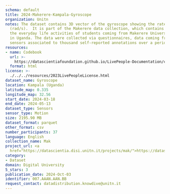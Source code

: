 ```yaml
---
schema: default
title: 2024-Makerere-Kampala-Gyroscope
organization: Unitn
notes: The dataset contains 3D vector of the gyroscope showing the rate of rotation
  (rad/s).  It is part of the Makerere data collection, which contains data about
  the everyday life activities of students coming from Makerere University located
  in Uganda. The data were collected via questionnaires, data coming from 30 smartphone
  sensors associated to thousand self-reported annotations over a period of 8 weeks.
resources:
- name: Codebook
  url: >-
    https://datascientiafoundation.github.io/LivePeople-Documentation/codebooks/2024-MAK-Kampala-gyroscope.html
  format: html
license: >-
  ./../../resources/2023LivePeopleLicense.html
dataset_name: Gyroscope
location: Kampala (Uganda)
latitude_map: 0.335
longitude_map: 32.56
start_date: 2024-03-18
end_date: 2024-05-13
dataset_type: Sensors
sensor_type: Motion
size: 2195.90 MB
dataset_format: parquet
other_format: csv
number_participants: 37
language: English
collection_name: Mak
project_url: <a 
  href="https://datascientia.disi.unitn.it/projects/mak/">https://datascientia.disi.unitn.it/projects/mak/</a>
category:
- Dataset
domain: Digital University
5_stars: 3
publication_date: 2024-Oct-03
identifier: 007.AAAN.AAN.BB
request_contact: datadistribution.knowdive@unitn.it
---
```

